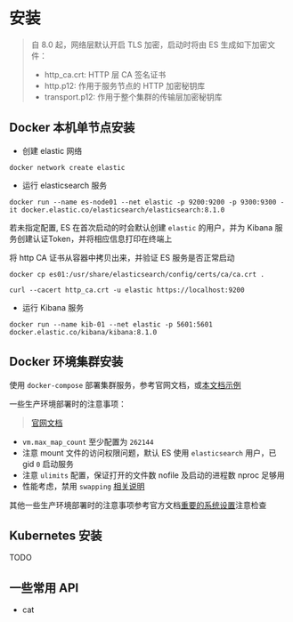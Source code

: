 # 安装

> 自 8.0 起，网络层默认开启 TLS 加密，启动时将由 ES 生成如下加密文件：
> - http_ca.crt: HTTP 层 CA 签名证书
> - http.p12: 作用于服务节点的 HTTP 加密秘钥库
> - transport.p12: 作用于整个集群的传输层加密秘钥库

## Docker 本机单节点安装

- 创建 elastic 网络

```
docker network create elastic
```

- 运行 elasticsearch 服务

```
docker run --name es-node01 --net elastic -p 9200:9200 -p 9300:9300 -it docker.elastic.co/elasticsearch/elasticsearch:8.1.0
```

若未指定配置, ES 在首次启动的时会默认创建 `elastic` 的用户，并为 Kibana 服务创建认证Token，并将相应信息打印在终端上

将 http CA 证书从容器中拷贝出来，并验证 ES 服务是否正常启动

```shell
docker cp es01:/usr/share/elasticsearch/config/certs/ca/ca.crt .

curl --cacert http_ca.crt -u elastic https://localhost:9200
```

- 运行 Kibana 服务

`docker run --name kib-01 --net elastic -p 5601:5601 docker.elastic.co/kibana/kibana:8.1.0`

## Docker 环境集群安装

使用 `docker-compose` 部署集群服务，参考官网文档，或[本文档示例](https://github.com/kai-keng/docs-elasticsearch/tree/master/scripts/docker/8.x)

一些生产环境部署时的注意事项：

> [官网文档](https://www.elastic.co/guide/en/elasticsearch/reference/8.1/docker.html#docker-prod-prerequisites)

- `vm.max_map_count` 至少配置为 `262144`
- 注意 mount 文件的访问权限问题，默认 ES 使用 `elasticsearch` 用户，已 gid `0` 启动服务
- 注意 `ulimits` 配置，保证打开的文件数 nofile 及启动的进程数 nproc 足够用
- 性能考虑，禁用 `swapping` [相关说明](https://www.elastic.co/guide/en/elasticsearch/reference/8.1/setup-configuration-memory.html)

其他一些生产环境部署时的注意事项参考官方文档[重要的系统设置](https://www.elastic.co/guide/en/elasticsearch/reference/8.1/system-config.html)注意检查


## Kubernetes 安装

TODO

## 一些常用 API

- cat 
